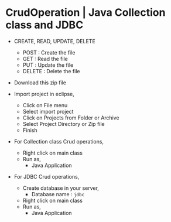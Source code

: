 # CrudOperation | Java Collection class and JDBC
- CREATE, READ, UPDATE, DELETE
  - POST : Create the file
  - GET : Read the file
  - PUT : Update the file
  - DELETE : Delete the file

- Download this zip file
- Import project in eclipse,
  - Click on File menu
  - Select import project
  - Click on Projects from Folder or Archive
  - Select Project Directory or Zip file
  - Finish
  
- For Collection class Crud operations,
  - Right click on main class
  - Run as,
    - Java Application

- For JDBC Crud operations,
  - Create database in your server,
    - Database name : `jdbc`
  - Right click on main class
  - Run as,
    - Java Application
      
